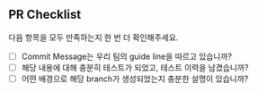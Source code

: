 ## PR Checklist
다음 항목을 모두 만족하는지 한 번 더 확인해주세요.

- [ ] Commit Message는 우리 팀의 guide line을 따르고 있습니까?
- [ ] 해당 내용에 대해 충분히 테스트가 되었고, 테스트 이력을 남겼습니까?
- [ ] 어떤 배경으로 해당 branch가 생성되었는지 충분한 설명이 있습니까?
